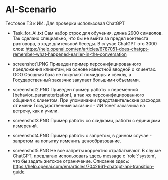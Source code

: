 # AI-Scenario
Тестовое ТЗ к ИИ. Для проверки использовал ChatGPT

- Task_for_AI.txt
  Сам набор строк для обучения, длина 2900 символов. Так сделано специально, что бы не выйти за предел контекста разговора, в ходе длительной беседы.
  В случае ChatGPT это 3000 слов: https://help.openai.com/en/articles/6787051-does-chatgpt-remember-what-happened-earlier-in-the-conversation

- screenshot1.PNG
  Приведен пример персонифицированного предложения клиентам, на основе известной вводной о клиентах.
  ООО Овощная база не покупают помидоры и свеклу, а Государственный заказчик закупает большими объемами.
  
- screenshot2.PNG
  Приведен пример работы с переменной [behavior_parameterization], а так же персонифицированного общения с клиентом.
  При упоминании представительские расходов от имени Государственный заказчик - ИИ тянет заказчика на встречу, как и учили.
  
- screenshot3.PNG
  Пример работы со скидками, работы с единицами измерений.
  
- screenshot4.PNG
  Пример работы с запретом, в данном случае - запретом на попытку изменить ценообразование.
  
- screenshot5.PNG
  Не все запреты корректно отрабатывают. В случае ChatGPT, предлагаю использовать здесь message с 'role':'system', что бы задать жетское ограничение.
  Описание здесь: https://help.openai.com/en/articles/7042661-chatgpt-api-transition-guide
